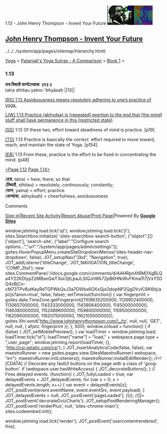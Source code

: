 1.13 - John Henry Thompson - Invent Your Future [![John Henry Thompson - Invent Your Future](../../../_/rsrc/1329567069254/config/customLogo.gif-revision=6.png)](../../../index.html)

[John Henry Thompson - Invent Your Future](../../../index.html)
---------------------------------------------------------------

../../../system/app/pages/sitemap/hierarchy.html)
    

[Yoga](../../../yoga.html)‎ > ‎[Patanjali's Yoga Sutras - A Comparison](../../patanjani.html)‎ > ‎[Book 1](../book-1.html)‎ > ‎

### 1.13

**तत्र स्थितौ यत्नोऽभ्यासः ॥१३॥**  
tatra sthitau yatno-'bhyāsaḥ ||13||  
  
  
[\[RS\] 1.13 Assiduousness means resolutely adhering to one’s practice of yoga.](http://www.ashtangayoga.info/philosophy/yoga-sutra-patanjali/chapter-1/item/tatra-sthitau-yatno-bhyasah-13/)  
  
[\[JW\] 1.13 Practice (abhydsa) is \[repeated\] exertion to the end that \[the mind\] stuff shall have permanence in this \[restricted state\]](http://books.google.com/books?id=YzFImjtOxUwC&pg=PA34&ci=169%2C934%2C724%2C83&source=bookclip).  
  
[\[SS\]](http://www.amazon.com/Yoga-Sutras-Patanjali-Commentary-Satchidananda/dp/0932040381) 1.13 Of these two, effort toward steadiness of mind is practice. \[p19\]  
  
[\[TD\]](http://www.amazon.com/Heart-Yoga-Developing-Personal-Practice/dp/089281764X/ref=sr_1_5?ie=UTF8&qid=1326228195&sr=8-5) 1.13 Practice is basically the correct  effort required to move toward, reach, and maintain the state of Yoga. \[p154\]  
  
[\[EB\]](http://www.amazon.com/Yoga-Sutras-Patanjali-Translation-Commentary/dp/0865477361/ref=sr_1_1?ie=UTF8&s=books&qid=1250508322&sr=1-1) 1.13 From these, practice is the effort to be fixed in concentrating the mind. \[p48\]  
  
  
[<Page 1.12](112.html) [Page 1.14>](114.html)  
  

(**तत्र**, tatra) = here; there; so that  
(**स्थितौ**, sthitau) = resolutely; continuously; constantly;  
(**यत्न**, yatna) = effort; practice  
(**अभ्यासः**, abhyāsaḥ) = cheerfulness; assiduousness  

Comments

[Sign in](https://accounts.google.com/ServiceLogin?continue=http://sites.google.com/a/johnhenrythompson.com/jht/yoga/patanjani/book-1/113&service=jotspot)|[Recent Site Activity](../../../system/app/pages/recentChanges.html)|[Report Abuse](http://sites.google.com/a/johnhenrythompson.com/jht/system/app/pages/reportAbuse)|[Print Page](javascript:;)|Powered By **[Google Sites](http://sites.google.com/site)**

window.jstiming.load.tick('sjl'); window.jstiming.load.tick('jl'); sites.Searchbox.initialize( 'sites-searchbox-search-button', {"object":\[\]}\['object'\], 'search-site', {"label":"Configure search options...","url":"/system/app/pages/admin/settings"}); gsites.HoverPopupMenu.createSiteDropdownMenus('sites-header-nav-dropdown', false); JOT\_setupNav("2bd", "Navigation", true); JOT\_addListener('titleChange', 'JOT\_NAVIGATION\_titleChange', 'COMP\_2bd'); new sites.CommentPane('//docs.google.com/comments/d/AAHRpnXtRMj1XgBLQa4Y22KDIypZzMBseQwT3ox3jtLpaJLSiQJnWk72pB6HNnRvFKmaTt7jVxY5DQ4zBjCo-cM73TPv8utKeyRdTGPWkQxJ3a7GWbx6OXxQjsOdopNP2QgDVvIC6K6hj/api/js?anon=true', false, false); setTimeout(function() { var fingerprint = gsites.date.TimeZone.getFingerprint(\[1109635200000, 1128902400000, 1130657000000, 1143333000000, 1143806400000, 1145000000000, 1146380000000, 1152489600000, 1159800000000, 1159500000000, 1162095000000, 1162075000000, 1162105500000\]); gsites.Xhr.send('http://www.johnhenrythompson.com/\_/tz', null, null, 'GET', null, null, { afjstz: fingerprint }); }, 500); window.onload = function() { if (false) { JOT\_setMobilePreview(); } var loadTimer = window.jstiming.load; loadTimer.tick("ol"); loadTimer\["name"\] = "load," + webspace.page.type + ",user\_page"; window.jstiming.report(loadTimer, {}, 'http://csi.gstatic.com/csi'); } JOT\_insertAnalyticsCode(false, false); var maestroRunner = new gsites.pages.view.SitesMaestroRunner( webspace, "en"); maestroRunner.initListeners(); maestroRunner.installEditRender(); //<!\[CDATA\[ // Decorate any fastUI buttons on the page with a class of 'goog-button'. if (webspace.user.hasWriteAccess) { JOT\_decorateButtons(); } // Fires delayed events. (function() { JOT\_fullyLoaded = true; var delayedEvents = JOT\_delayedEvents; for (var x = 0; x < delayedEvents.length; x++) { var event = delayedEvents\[x\]; JOT\_postEvent(event.eventName, event.eventSrc, event.payload); } JOT\_delayedEvents = null; JOT\_postEvent('pageLoaded'); })(); //\]\]> JOT\_postEvent('decorateGvizCharts'); JOT\_setupPostRenderingManager(); JOT\_postEvent('renderPlus', null, 'sites-chrome-main'); sites.codeembed.init();

window.jstiming.load.tick('render'); JOT\_postEvent('usercontentrendered', this);